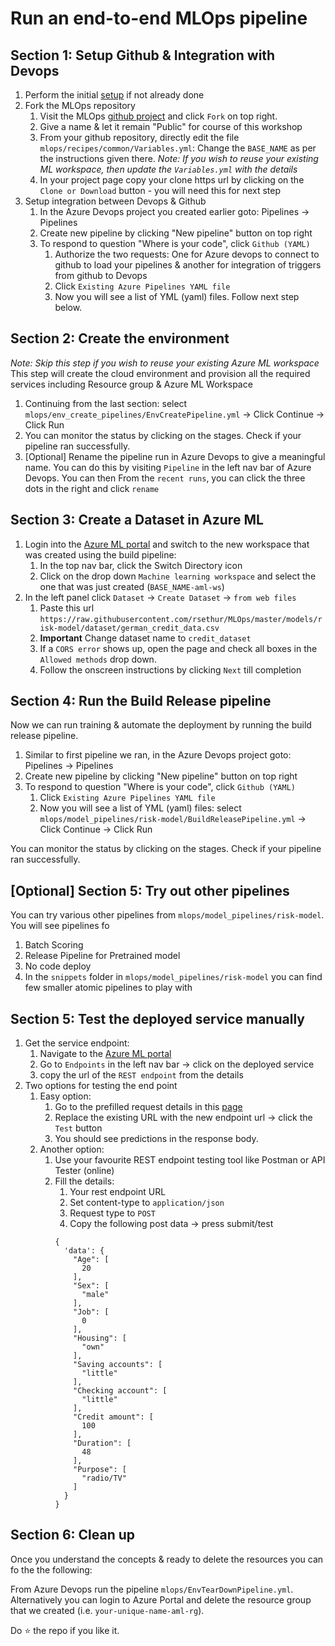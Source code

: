 # Run an end-to-end MLOps pipeline

## Section 1: Setup Github & Integration with Devops
1. Perform the initial [setup](Setup.md) if not already done
2. Fork the MLOps repository
    1. Visit the MLOps [github project](https://github.com/rsethur/MLOps) and click `Fork` on top right.
    2. Give a name & let it remain "Public" for course of this workshop
    4. From your github repository, directly edit the file `mlops/recipes/common/Variables.yml`: Change the `BASE_NAME` as per the instructions given there.
    _Note: If you wish to reuse your existing ML workspace, then update the `Variables.yml` with the details_
    3. In your project page copy your clone https url by clicking on the `Clone or Download` button - you will need this for next step
3. Setup integration between Devops & Github
    1. In the Azure Devops project you created earlier goto: Pipelines -> Pipelines
    2. Create new pipeline by clicking "New pipeline" button on top right
    3. To respond to question "Where is your code", click `Github (YAML)`
        1. Authorize the two requests: One for Azure devops to connect to github to load your pipelines & another for integration of triggers from github to Devops
        2. Click `Existing Azure Pipelines YAML file`
        3. Now you will see a list of YML (yaml) files. Follow next step below.

## Section 2: Create the environment 
_Note: Skip this step if you wish to reuse your existing Azure ML workspace_<BR>
This step will create the cloud environment and provision all the required services including Resource group & Azure ML Workspace
1. Continuing from the last section: select `mlops/env_create_pipelines/EnvCreatePipeline.yml` -> Click Continue -> Click Run
2. You can monitor the status by clicking on the stages. Check if your pipeline ran successfully.
3. [Optional] Rename the pipeline run in Azure Devops to give a meaningful name. 
You can do this by visiting `Pipeline` in the left nav bar of Azure Devops. You can then From the `recent runs`, you can 
click the three dots in the right and click `rename`

## Section 3: Create a Dataset in Azure ML
1. Login into the [Azure ML portal](https://ml.azure.com/) and switch to the new workspace that was created using the build pipeline:
    1. In the top nav bar, click the Switch Directory icon
    2. Click on the drop down `Machine learning workspace` and select the one that was just created (`BASE_NAME-aml-ws`)
2. In the left panel click `Dataset` -> `Create Dataset` -> `from web files` 
    1. Paste this url `https://raw.githubusercontent.com/rsethur/MLOps/master/models/risk-model/dataset/german_credit_data.csv`
    2. __Important__ Change dataset name to `credit_dataset`
    3. If a `CORS error` shows up, open the page and check all boxes in the `Allowed methods` drop down. 
    4. Follow the onscreen instructions by clicking `Next` till completion
    
## Section 4: Run the Build Release pipeline
Now we can run training & automate the deployment by running the build release pipeline.
1. Similar to first pipeline we ran, in the Azure Devops project goto: Pipelines -> Pipelines
2. Create new pipeline by clicking "New pipeline" button on top right
3. To respond to question "Where is your code", click `Github (YAML)`
    1. Click `Existing Azure Pipelines YAML file`
    2. Now you will see a list of YML (yaml) files: select `mlops/model_pipelines/risk-model/BuildReleasePipeline.yml` -> Click Continue -> Click Run

You can monitor the status by clicking on the stages. Check if your pipeline ran successfully.

## [Optional] Section 5: Try out other pipelines
You can try various other pipelines from `mlops/model_pipelines/risk-model`. You will see pipelines fo
1. Batch Scoring
2. Release Pipeline for Pretrained model
3. No code deploy
3. In the `snippets` folder in `mlops/model_pipelines/risk-model` you can find few smaller atomic pipelines to play with

## Section 5: Test the deployed service manually
1. Get the service endpoint:
    1. Navigate to the [Azure ML portal](https://ml.azure.com/)
    2. Go to `Endpoints` in the left nav bar -> click on the deployed service
    3. copy the url of the `REST endpoint` from the details
2. Two options for testing the end point
    1. Easy option: 
        1. Go to the prefilled request details in this [page](https://apitester.com/shared/checks/653d9edc6be34516b3998be73af478fd)
        2. Replace the existing URL with the new endpoint url -> click the `Test` button
        3. You should see predictions in the response body.
    2. Another option:
        1. Use your favourite REST endpoint testing tool like Postman or API Tester (online)
        2. Fill the details: 
            1. Your rest endpoint URL
            2. Set content-type to `application/json`
            3. Request type to `POST`
            4. Copy the following post data -> press submit/test
            ```
            {
              'data': {
                "Age": [
                  20
                ],
                "Sex": [
                  "male"
                ],
                "Job": [
                  0
                ],
                "Housing": [
                  "own"
                ],
                "Saving accounts": [
                  "little"
                ],
                "Checking account": [
                  "little"
                ],
                "Credit amount": [
                  100
                ],
                "Duration": [
                  48
                ],
                "Purpose": [
                  "radio/TV"
                ]
              }
            }
           ```
            
## Section 6: Clean up
Once you understand the concepts & ready to delete the resources you can fo the the following:

From Azure Devops run the pipeline `mlops/EnvTearDownPipeline.yml`. Alternatively you can login to Azure Portal and delete the resource group that we created (i.e. `your-unique-name-aml-rg`).

Do :star: the repo if you like it.